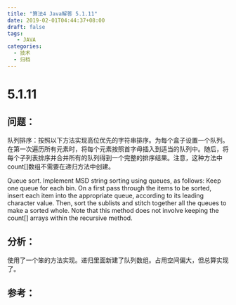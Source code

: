 ```yaml
---
title: "算法4 Java解答 5.1.11"
date: 2019-02-01T04:44:37+08:00
draft: false
tags:
   - JAVA
categories:
  - 技术
  - 归档
---
```



# 5.1.11

## 问题：

队列排序：按照以下方法实现高位优先的字符串排序。为每个盒子设置一个队列。在第一次遍历所有元素时，将每个元素按照首字母插入到适当的队列中。随后，将每个子列表排序并合并所有的队列得到一个完整的排序结果。注意，这种方法中count\[\]数组不需要在递归方法中创建。

Queue sort. Implement MSD string sorting using queues, as follows: Keep one queue for each bin. On a first pass through the items to be sorted, insert each item into the appropriate queue, according to its leading character value. Then, sort the sublists and stitch together all the queues to make a sorted whole. Note that this method does not involve keeping the count\[\] arrays within the recursive method.

## 分析：

使用了一个笨的方法实现。递归里面新建了队列数组。占用空间偏大，但总算实现了。



## 参考：

